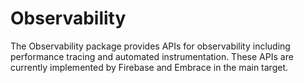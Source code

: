 # Observability

The Observability package provides APIs for observability including performance tracing and automated instrumentation. These APIs are currently implemented by Firebase and Embrace in the main target.
